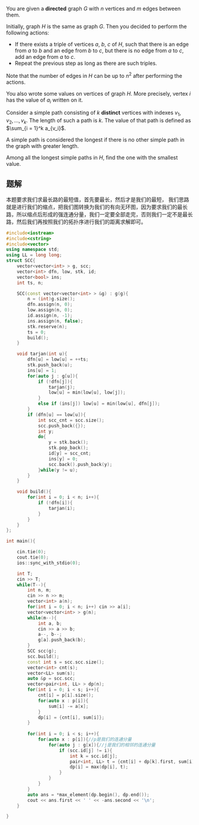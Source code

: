 You are given a **directed** graph $G$ with $n$ vertices and $m$ edges between them.

Initially, graph $H$ is the same as graph $G$. Then you decided to perform the following actions:

-   If there exists a triple of vertices $a$, $b$, $c$ of $H$, such that there is an edge from $a$ to $b$ and an edge from $b$ to $c$, but there is no edge from $a$ to $c$, add an edge from $a$ to $c$.
-   Repeat the previous step as long as there are such triples.

Note that the number of edges in $H$ can be up to $n^2$ after performing the actions.

You also wrote some values on vertices of graph $H$. More precisely, vertex $i$ has the value of $a_i$ written on it.

Consider a simple path consisting of $k$ **distinct** vertices with indexes $v_1, v_2, \ldots, v_k$. The length of such a path is $k$. The value of that path is defined as $\sum_{i = 1}^k a_{v_i}$.

A simple path is considered the longest if there is no other simple path in the graph with greater length.

Among all the longest simple paths in $H$, find the one with the smallest value.

## 题解
本题要求我们求最长路的最短值，首先要最长，然后才是我们的最短，
我们思路就是进行我们的缩点，把我们图转换为我们的有向无环图，因为要求我们的最长路，所以缩点后形成的强连通分量，我们一定要全部走完，否则我们一定不是最长路，然后我们再按照我们的拓扑序进行我们的距离求解即可。
```cpp
#include<iostream>
#include<cstring>
#include<vector>
using namespace std;
using LL = long long;
struct SCC{
    vector<vector<int> > g, scc;
    vector<int> dfn, low, stk, id;
    vector<bool> ins;
    int ts, n;

    SCC(const vector<vector<int> > &g) : g(g){
        n = (int)g.size();
        dfn.assign(n, 0);
        low.assign(n, 0);
        id.assign(n, -1);
        ins.assign(n, false);
        stk.reserve(n);
        ts = 0;
        build();
    }

    void tarjan(int u){
        dfn[u] = low[u] = ++ts;
        stk.push_back(u);
        ins[u] = 1;
        for(auto j : g[u]){
            if (!dfn[j]){
                tarjan(j);
                low[u] = min(low[u], low[j]);
            }
            else if (ins[j]) low[u] = min(low[u], dfn[j]);
        }
        if (dfn[u] == low[u]){
            int scc_cnt = scc.size();
            scc.push_back({});
            int y;
            do{
                y = stk.back();
                stk.pop_back();
                id[y] = scc_cnt;
                ins[y] = 0;
                scc.back().push_back(y);
            }while(y != u);
        }
    }

    void build(){
        for(int i = 0; i < n; i++){
            if (!dfn[i]){
                tarjan(i);
            }
        }
    }
};

int main(){

    cin.tie(0);
    cout.tie(0);
    ios::sync_with_stdio(0);

    int T;
    cin >> T;
    while(T--){
        int n, m;
        cin >> n >> m;
        vector<int> a(n);
        for(int i = 0; i < n; i++) cin >> a[i];
        vector<vector<int> > g(n);
        while(m--){
            int a, b;
            cin >> a >> b;
            a--, b--;
            g[a].push_back(b);
        }
        SCC scc(g);
        scc.build();
        const int s = scc.scc.size();
        vector<int> cnt(s);
        vector<LL> sum(s);
        auto &p = scc.scc;
        vector<pair<int, LL> > dp(n);
        for(int i = 0; i < s; i++){
            cnt[i] = p[i].size();
            for(auto x : p[i]){
                sum[i] -= a[x];
            }
            dp[i] = {cnt[i], sum[i]};
        }
        
        for(int i = 0; i < s; i++){
            for(auto x : p[i]){//p是我们的连通分量
                for(auto j : g[x]){//j是我们的相邻的连通分量
                    if (scc.id[j] != i){
                        int k = scc.id[j];
                        pair<int, LL> t = {cnt[i] + dp[k].first, sum[i] + dp[k].second};
                        dp[i] = max(dp[i], t);
                    }
                }
            }
        }
        auto ans = *max_element(dp.begin(), dp.end());
        cout << ans.first << ' ' << -ans.second << '\n';
    }

}
```